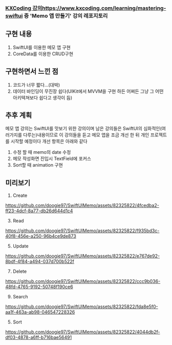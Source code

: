 ### [KXCoding 강의](https://www.kxcoding.com/learning/mastering-swiftui)https://www.kxcoding.com/learning/mastering-swiftui 중 'Memo 앱 만들기' 강의 레포지토리

## 구현 내용
1. SwiftUI를 이용한 메모 앱 구현
2. CoreData를 이용한 CRUD구현

## 구현하면서 느낀 점
1. 코드가 너무 짧다...(대박)
2. 데이터 바인딩이 무진장 쉽다(UIKit에서 MVVM을 구현 하든 어쩌든 그냥 그 어떤 아키텍쳐보다 쉽다고 생각이 듬)

## 추후 계획
메모 앱 강의는 SwiftUI를 맛보기 위한 강의이며 남은 강의들은 SwiftUI의 심화적인(여러가지를 다루는)내용이므로 이 강의들을 듣고 메모 앱을 조금 개선 한 뒤 개인 프로젝트를 시작할 예정이다
개선 항목은 아래와 같다
1. 수정 할 때 memo의 date 수정
2. 메모 작성화면 진입시 TextField에 포커스
3. Sort할 때 animation 구현


## 미리보기
1. Create
   
https://github.com/doogie97/SwiftUIMemo/assets/82325822/4fcedba2-ff23-4dcf-8a77-db26d644d1c4

3. Read

https://github.com/doogie97/SwiftUIMemo/assets/82325822/f935bd3c-40f8-456e-a250-96b4ce9de873

5. Update
   
https://github.com/doogie97/SwiftUIMemo/assets/82325822/e767de92-8bdf-4f84-a494-037d700b522f

7. Delete
   
https://github.com/doogie97/SwiftUIMemo/assets/82325822/ccc9b036-48fd-4765-9192-50748f190ce6

9. Search
    
https://github.com/doogie97/SwiftUIMemo/assets/82325822/fda8e5f0-aa1f-463a-ab98-046547228326

5. Sort
   
https://github.com/doogie97/SwiftUIMemo/assets/82325822/4044db2f-df03-4878-a6ff-b716bae56491
